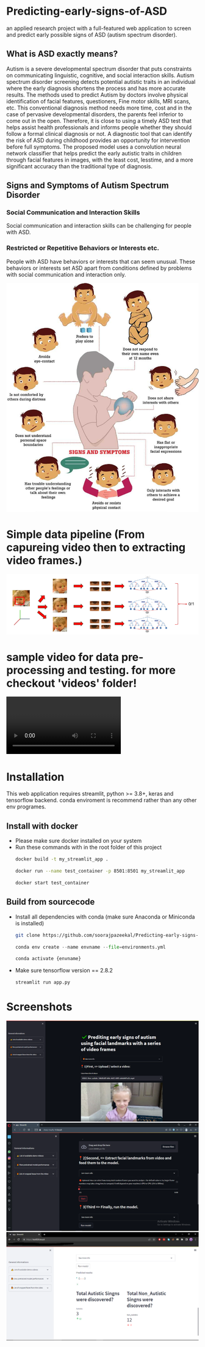 # Predicting-early-signs-of-ASD
an applied research project with a full-featured web application to screen and predict early possible signs of ASD (autism spectrum disorder).
## What is ASD exactly means?
Autism is a severe developmental spectrum disorder that puts constraints on communicating linguistic, cognitive, and social interaction skills. Autism spectrum disorder screening detects potential autistic traits in an individual where the early diagnosis shortens the process and has more accurate results. The methods used to predict Autism by doctors involve physical identification of facial features, questioners, Fine motor skills, MRI scans, etc. This conventional diagnosis method needs more time, cost and in the case of pervasive developmental disorders, the parents feel inferior to come out in the open. Therefore, it is close to using a timely ASD test that helps assist health professionals and informs people whether they should follow a formal clinical diagnosis or not. A diagnostic tool that can identify the risk of ASD during childhood provides an opportunity for intervention before full symptoms. The proposed model uses a convolution neural network classifier that helps predict the early autistic traits in children through facial features in images, with the least cost, lesstime, and a more significant accuracy than the traditional type of diagnosis.

## Signs and Symptoms of Autism Spectrum Disorder
### Social Communication and Interaction Skills
Social communication and interaction skills can be challenging for people with ASD.
### Restricted or Repetitive Behaviors or Interests etc.
People with ASD have behaviors or interests that can seem unusual. These behaviors or interests set ASD apart from conditions defined by problems with social communication and interaction only.

![Screenshot](/screenshots/image_86ad5d3b8a.png)

# Simple data pipeline (From capureing video then to extracting video frames.)
![Screenshot](/screenshots/Screenshot%20(208).png)

# sample video for data pre-processing and testing. for more checkout 'videos' folder!
![video](https://github.com/soorajpazeekal/Predicting-early-signs-of-ASD/blob/development/videos/VIDEO_Autistic_63abfea1-e5f9-4230-9f8d-9ce851579555.mp4)

# Installation
This web application requires streamlit, python >= 3.8+, keras and tensorflow backend. conda enviroment is recommend rather than any other env programes.

## Install with docker
 - Please make sure docker installed on your system
 - Run these commands with in the root folder of this project
     ```sh
    docker build -t my_streamlit_app .
    ```
     ```sh
    docker run --name test_container -p 8501:8501 my_streamlit_app
    ```
    ```sh
    docker start test_container
    ```

## Build from sourcecode
 - Install all dependencies with conda (make sure Anaconda or Miniconda is installed)
 
     ```sh
    git clone https://github.com/soorajpazeekal/Predicting-early-signs-of-ASD.git
    ```
    ```python
    conda env create --name envname --file=environments.yml
    ```
    ```python
    conda activate {envname}
    ```
 - Make sure tensorflow version == 2.8.2
    ```python
    streamlit run app.py
    ```
# Screenshots
![Screenshot](/screenshots/Opera%20Snapshot_2022-08-29_214151_sharp-mayfly-96.loca.lt.png)
![Screenshot](/screenshots/Screenshot%20(211).png)
![Screenshot](/screenshots/Screenshot%20(204).png)
